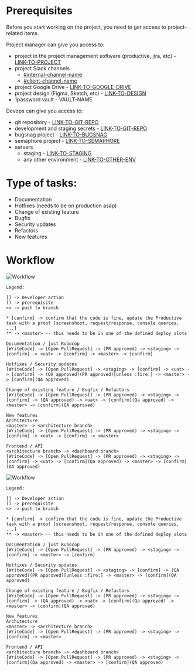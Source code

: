 # Prerequisites
Before you start working on the project, you need to get access to project-related items.

Project manager can give you access to:
* project in the project management software (productive, jira, etc) - [LINK-TO-PROJECT](LINK-TO-PROJECT) <!-- https://app.productive.io/path-to-project --> <!-- DEVELOPER -->
* project Slack channels
  * [#internal-channel-name](LINK-TO-SLACK-CHANNEL) <!-- https://infinum.slack.com/path-to-project --> <!-- DEVELOPER -->
  * [#client-channel-name](LINK-TO-SLACK-CHANNEL) <!-- https://infinum.slack.com/path-to-project --> <!-- DEVELOPER -->
* project Google Drive - [LINK-TO-GOOGLE-DRIVE](LINK-TO-GOOGLE-DRIVE) <!-- https://drive.google.com//path-to-project --> <!-- DEVELOPER -->
* project design (Figma, Sketch, etc) - [LINK-TO-DESIGN](LINK-TO-DESIGN) <!-- https://www.figma.com/path-to-project --> <!-- DEVELOPER -->
* 1password vault - VAULT-NAME <!-- Project ProjectName --> <!-- DEVELOPER -->

Devops can give you access to:

* git repository - [LINK-TO-GIT-REPO](LINK-TO-GIT-REPO) <!-- https://github.com/path-to-project --> <!-- DEVELOPER -->
* development and staging secrets - [LINK-TO-GIT-REPO](LINK-TO-GIT-REPO) <!-- https://github.com/path-to-project --> <!-- DEVELOPER -->
* bugsnag project - [LINK-TO-BUGSNAG](LINK-TO-BUGSNAG) <!-- https://bugsnag.com/path-to-project --> <!-- DEVELOPER -->
* semaphore project - [LINK-TO-SEMAPHORE](LINK-TO-SEMAPHORE) <!-- https://semaphoreci.com/path-to-project --> <!-- DEVELOPER -->
* servers
  * staging - [LINK-TO-STAGING](LINK-TO-STAGING)
  * any other environment - [LINK-TO-OTHER-ENV](LINK-TO-OTHER-ENV)

<!-- any other project specific services that are required for development -->

# Type of tasks:
* Documentation
* Hotfixes (needs to be on production asap)
* Change of existing feature
* Bugfix
* Security updates
* Refactors
* New features

# Workflow

<!-- With Staging and UAT -->
![Workflow](https://lucid.app/publicSegments/view/41abf00b-4ffa-40ed-9082-32ae8f5ddfde/image.png)

```
Legend:

[] -> Developer action
() -> prerequisite
<> -> push to branch

* [confirm] -> confirm that the code is fine, update the Productive task with a proof [screenshoot, request/response, console queries, ...]
** -> <master> -- this needs to be in one of the defined deploy slots
```

```
Documentation / just Rubocop
[WriteCode] -> [Open PullRequest] -> (PR approved) -> <staging> -> [confirm] -> <uat> -> [confirm] -> <master> -> [confirm]

Hotfixes / Security updates
[WriteCode] -> [Open PullRequest] -> <staging> -> [confirm] -> <uat> -> [confirm] -> (QA approved)(PR approved)[unless :fire:] -> <master> -> [confirm](QA approved)

Change of existing feature / Bugfix / Refactors
[WriteCode] -> [Open PullRequest] -> (PR approved) -> <staging> -> [confirm] -> (QA approved) -> <uat> -> [confirm](Qa approved) -> <master> -> [confirm](QA approved)

New features
Architecture
<master> -> <architecture branch>
[WriteCode] -> [Open PullRequest] -> (PR approved) -> <staging> -> [confirm] -> <uat> -> [confirm] -> <master>

Frontend / API
<architecture branch> -> <dashboard branch>
[WriteCode] -> [Open PullRequest] -> (PR approved) -> <staging> -> [confirm] -> <uat> -> [confirm](Qa approved) -> <master> -> [confirm](QA approved)
```

<!-- With Staging -->
![Workflow](https://lucid.app/publicSegments/view/99e8ab13-078f-41d8-b73d-9f7c4d7f26c9/image.png)

```
Legend:

[] -> Developer action
() -> prerequisite
<> -> push to branch

* [confirm] -> confirm that the code is fine, update the Productive task with a proof [screenshoot, request/response, console queries, ...]
** -> <master> -- this needs to be in one of the defined deploy slots
```

```
Documentation / just Rubocop
[WriteCode] -> [Open PullRequest] -> (PR approved) -> <staging> -> [confirm] -> <master> -> [confirm]

Hotfixes / Security updates
[WriteCode] -> [Open PullRequest] -> <staging> -> [confirm] -> (QA approved)(PR approved)[unless :fire:] -> <master> -> [confirm](QA approved)

Change of existing feature / Bugfix / Refactors
[WriteCode] -> [Open PullRequest] -> (PR approved) -> <staging> -> [confirm] -> (QA approved) -> <uat> -> [confirm](Qa approved) -> <master> -> [confirm](QA approved)

New features
Architecture
<master> -> <architecture branch>
[WriteCode] -> [Open PullRequest] -> (PR approved) -> <staging> -> [confirm] -> <master>

Frontend / API
<architecture branch> -> <dashboard branch>
[WriteCode] -> [Open PullRequest] -> (PR approved) -> <staging> -> [confirm](Qa approved) -> <master> -> [confirm](QA approved)
```
